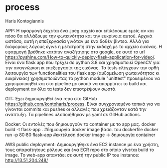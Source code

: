 # process

Haris Kontogiannis


APP:
Η εφαρμογή δέχεται ένα .jpeg αρχείο και επιλέγουμε εμείς αν και πόσο θα αλλάξουμε την φωτεινότητα και την ευκρίνεια αυτού.
Αρχικά ωστόσο, αυτή η επεξεργασία γινόταν με ένα δοθέν βίντεο. Αλλά για διάφορους λόγους έγινε η μετατροπή στην εκδοχή με το αρχείο εικόνας.
Η εφαρμογή βρέθηκε κατόπιν αναζήτησης στο google, σε αυτό το url https://pyshine.com/How-to-quickly-deploy-flask-application-for-video/.
Είναι ένα flask app που τρέχει σε python 3.8 και χρησιμοποιεί OpenCV για την αναγνώριση κι επεξεργασία της εικόνας.
Τα tests ελέγχουν την ορθή λειτουργία των functionalities του flask app (αυξομείωση φωτεινότητας κι ευκρίνειας) χρησιμοποιώντας το python module "unittest" προκειμένου να χρησιμοποιηθεί και στο pipeline με σκοπό να απορρίπτει το build και deployment αν όλα τα tests
δεν επιστρέψουν σωστά. 


GIT:
Έχει δημιουργηθεί ένα repo στο GitHub https://github.com/kontoharis/process.
Είναι συγχρονισμένο τοπικά για να γίνονται commits και pushes οι αλλαγές που χρειάζονταν κατά την ανάπτυξη.
Τα pipelines υλοποιήθηκαν με yaml σε GitHub actions.


Docker:
Οι εντολές που δημιουργούν το container με το app μας.
docker build -t flask-app .    #δημιουργία docker image βάσει του dockerfile
docker run -p 80:80 flask-app    #εκτέλεση docker image -> δημιουργία container


AWS public deployment:
Δημιουργήθηκε ένα EC2 instance με ένα χρήστη, τους απαραίτητους ρόλους και ένα ECR repo στο οποίο γίνεται build το image.
Το web-app απαντάει σε αυτή την public IP του instance: http://13.51.204.248/
